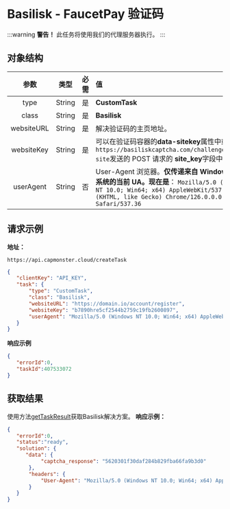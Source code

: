 ﻿---
sidebar_position: 17
sidebar_label: BasiliskTask
---
# Basilisk - FaucetPay 验证码
:::warning **警告！**
此任务将使用我们的代理服务器执行。
:::
## **对象结构**
|**参数**|**类型**|**必需**|**值**|
| :-: | :-: | :-: | :- | 
|type|String|是|**CustomTask**|
|class|String|是|**Basilisk**|
|websiteURL|String|是|解决验证码的主页地址。|
|websiteKey|String|是|可以在验证码容器的**data-sitekey**属性中或在向 `https://basiliskcaptcha.com/challenge/check-site`发送的 POST 请求的 **site\_key**字段中找到。|
|userAgent|String|否|User-Agent 浏览器。**仅传递来自 Windows 操作系统的当前 UA。现在是**： `Mozilla/5.0 (Windows NT 10.0; Win64; x64) AppleWebKit/537.36 (KHTML, like Gecko) Chrome/126.0.0.0 Safari/537.36`|
## **请求示例**
**地址：**
```http
https://api.capmonster.cloud/createTask
```
```json
{
   "clientKey": "API_KEY",
   "task": {
       "type": "CustomTask",
       "class": "Basilisk",
       "websiteURL": "https://domain.io/account/register",
       "websiteKey": "b7890hre5cf2544b2759c19fb2600897",
       "userAgent": "Mozilla/5.0 (Windows NT 10.0; Win64; x64) AppleWebKit/537.36 (KHTML, like Gecko) Chrome/126.0.0.0 Safari/537.36"
   }
}
```
**响应示例**
```json
{
   "errorId":0,
   "taskId":407533072
}
```
## **获取结果**
使用方法[getTaskResult](../api/methods/get-task-result.md)获取Basilisk解决方案。
**响应示例：**
```json
{
   "errorId":0,
   "status":"ready",
   "solution": {
      "data": {
           "captcha_response": "5620301f30daf284b829fba66fa9b3d0"
       },
       "headers": {
           "User-Agent": "Mozilla/5.0 (Windows NT 10.0; Win64; x64) AppleWebKit/537.36 (KHTML, like Gecko) Chrome/125.0.0.0 Safari/537.36"
       }
   }
}
```
